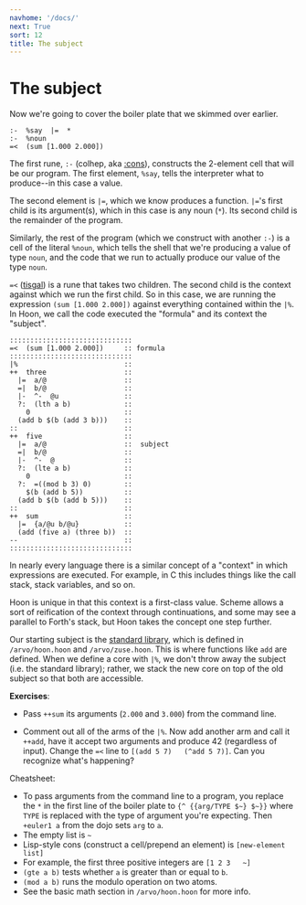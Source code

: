 ```yaml
---
navhome: '/docs/'
next: True
sort: 12
title: The subject
---
```


# The subject

Now we're going to cover the boiler plate that we skimmed over earlier.

    :-  %say  |=  *  
    :-  %noun
    =<  (sum [1.000 2.000])

The first rune, `:-` (colhep, aka [:cons](../../hoon/twig/col-cell/hep-cons/)),
constructs the 2-element cell that will be our program. The first element,
`%say`, tells the interpreter what to produce--in this case a value.

The second element is `|=`, which we know produces a function. `|=`'s first
child is its argument(s), which in this case is any noun (`*`). Its second child
is the remainder of the program.

Similarly, the rest of the program (which we construct with another `:-`) is a
cell of the literal `%noun`, which tells the shell that we're producing a value
of type `noun`, and the code that we run to actually produce our value of the
type `noun`.

`=<` ([tisgal](../../hoon/twig/tis-flow/gal-rap/)) is a rune that takes two
children. The second child is the context against which we run the first child.
So in this case, we are running the expression `(sum [1.000 2.000])` against
everything contained within the `|%`. In Hoon, we call the code executed the
"formula" and its context the "subject".

    ::::::::::::::::::::::::::::::
    =<  (sum [1.000 2.000])     :: formula
    ::::::::::::::::::::::::::::::
    |%                          ::
    ++  three                   ::
      |=  a/@                   ::
      =|  b/@                   ::
      |-  ^-  @u                ::
      ?:  (lth a b)             ::
        0                       ::
      (add b $(b (add 3 b)))    ::
    ::                          ::
    ++  five                    ::
      |=  a/@                   ::  subject
      =|  b/@                   ::
      |-  ^-  @                 ::
      ?:  (lte a b)             ::
        0                       ::
      ?:  =((mod b 3) 0)        ::
        $(b (add b 5))          ::
      (add b $(b (add b 5)))    ::
    ::                          ::
    ++  sum                     ::
      |=  {a/@u b/@u}           ::
      (add (five a) (three b))  ::
    --                          ::
    ::::::::::::::::::::::::::::::

In nearly every language there is a similar concept of a "context" in which
expressions are executed. For example, in C this includes things like the call
stack, stack variables, and so on.

Hoon is unique in that this context is a first-class value. Scheme allows a sort
of reification of the context through continuations, and some may see a parallel
to Forth's stack, but Hoon takes the concept one step further.

Our starting subject is the [standard library](../../hoon/library), which is
defined in `/arvo/hoon.hoon` and `/arvo/zuse.hoon`. This is where functions like
`add` are defined. When we define a core with `|%`, we don't throw away the
subject (i.e. the standard library); rather, we stack the new core on top of the
old subject so that both are accessible.

**Exercises**:

-   Pass `++sum` its arguments (`2.000` and `3.000`) from the command line.

-   Comment out all of the arms of the `|%`. Now add another arm and call it
    `++add`, have it accept two arguments and produce 42 (regardless of input).
    Change the `=<` line to `[(add 5 7)   (^add 5 7)]`. Can you recognize what's
    happening?

Cheatsheet:

-   To pass arguments from the command line to a program, you replace the `*` in
    the first line of the boiler plate to `{^ {{arg/TYPE $~} $~}}` where `TYPE`
    is replaced with the type of argument you're expecting. Then `+euler1 a`
    from the dojo sets `arg` to `a`.
-   The empty list is `~`
-   Lisp-style cons (construct a cell/prepend an element) is
    `[new-element list]`
-   For example, the first three positive integers are `[1 2 3   ~]`
-   `(gte a b)` tests whether `a` is greater than or equal to `b`.
-   `(mod a b)` runs the modulo operation on two atoms.
-   See the basic math section in `/arvo/hoon.hoon` for more info.
